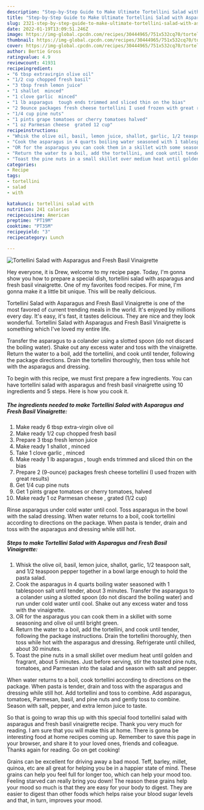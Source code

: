 ```yaml
---
description: "Step-by-Step Guide to Make Ultimate Tortellini Salad with Asparagus and Fresh Basil Vinaigrette"
title: "Step-by-Step Guide to Make Ultimate Tortellini Salad with Asparagus and Fresh Basil Vinaigrette"
slug: 2321-step-by-step-guide-to-make-ultimate-tortellini-salad-with-asparagus-and-fresh-basil-vinaigrette
date: 2022-01-19T13:09:51.246Z
image: https://img-global.cpcdn.com/recipes/30444965/751x532cq70/tortellini-salad-with-asparagus-and-fresh-basil-vinaigrette-recipe-main-photo.jpg
thumbnail: https://img-global.cpcdn.com/recipes/30444965/751x532cq70/tortellini-salad-with-asparagus-and-fresh-basil-vinaigrette-recipe-main-photo.jpg
cover: https://img-global.cpcdn.com/recipes/30444965/751x532cq70/tortellini-salad-with-asparagus-and-fresh-basil-vinaigrette-recipe-main-photo.jpg
author: Bertie Gross
ratingvalue: 4.9
reviewcount: 41931
recipeingredient:
- "6 tbsp extravirgin olive oil"
- "1/2 cup chopped fresh basil"
- "3 tbsp fresh lemon juice"
- "1 shallot  minced"
- "1 clove garlic  minced"
- "1 lb asparagus  tough ends trimmed and sliced thin on the bias"
- "2 9ounce packages fresh cheese tortellini I used frozen with great results"
- "1/4 cup pine nuts"
- "1 pints grape tomatoes or cherry tomatoes halved"
- "1 oz Parmesan cheese  grated 12 cup"
recipeinstructions:
- "Whisk the olive oil, basil, lemon juice, shallot, garlic, 1/2 teaspoon salt, and 1/2 teaspoon pepper together in a bowl large enough to hold the pasta salad."
- "Cook the asparagus in 4 quarts boiling water seasoned with 1 tablespoon salt until tender, about 3 minutes. Transfer the asparagus to a colander using a slotted spoon (do not discard the boiling water) and run under cold water until cool. Shake out any excess water and toss with the vinaigrette."
- "OR for the asparagus you can cook them in a skillet with some seasoning and olive oil until bright green."
- "Return the water to a boil, add the tortellini, and cook until tender, following the package instructions. Drain the tortellini thoroughly, then toss while hot with the asparagus and dressing. Refrigerate until chilled, about 30 minutes."
- "Toast the pine nuts in a small skillet over medium heat until golden and fragrant, about 5 minutes. Just before serving, stir the toasted pine nuts, tomatoes, and Parmesan into the salad and season with salt and pepper."
categories:
- Recipe
tags:
- tortellini
- salad
- with

katakunci: tortellini salad with 
nutrition: 241 calories
recipecuisine: American
preptime: "PT19M"
cooktime: "PT35M"
recipeyield: "3"
recipecategory: Lunch

---
```



![Tortellini Salad with Asparagus and Fresh Basil Vinaigrette](https://img-global.cpcdn.com/recipes/30444965/751x532cq70/tortellini-salad-with-asparagus-and-fresh-basil-vinaigrette-recipe-main-photo.jpg)

Hey everyone, it is Drew, welcome to my recipe page. Today, I'm gonna show you how to prepare a special dish, tortellini salad with asparagus and fresh basil vinaigrette. One of my favorites food recipes. For mine, I'm gonna make it a little bit unique. This will be really delicious.

Tortellini Salad with Asparagus and Fresh Basil Vinaigrette is one of the most favored of current trending meals in the world. It's enjoyed by millions every day. It's easy, it's fast, it tastes delicious. They are nice and they look wonderful. Tortellini Salad with Asparagus and Fresh Basil Vinaigrette is something which I've loved my entire life.

Transfer the asparagus to a colander using a slotted spoon (do not discard the boiling water). Shake out any excess water and toss with the vinaigrette. Return the water to a boil, add the tortellini, and cook until tender, following the package directions. Drain the tortellini thoroughly, then toss while hot with the asparagus and dressing.


To begin with this recipe, we must first prepare a few ingredients. You can have tortellini salad with asparagus and fresh basil vinaigrette using 10 ingredients and 5 steps. Here is how you cook it.

<!--inarticleads1-->

##### The ingredients needed to make Tortellini Salad with Asparagus and Fresh Basil Vinaigrette:

1. Make ready 6 tbsp extra-virgin olive oil
1. Make ready 1/2 cup chopped fresh basil
1. Prepare 3 tbsp fresh lemon juice
1. Make ready 1 shallot , minced
1. Take 1 clove garlic , minced
1. Make ready 1 lb asparagus , tough ends trimmed and sliced thin on the bias
1. Prepare 2 (9-ounce) packages fresh cheese tortellini (I used frozen with great results)
1. Get 1/4 cup pine nuts
1. Get 1 pints grape tomatoes or cherry tomatoes, halved
1. Make ready 1 oz Parmesan cheese , grated (1/2 cup)


Rinse asparagus under cold water until cool. Toss asparagus in the bowl with the salad dressing. When water returns to a boil, cook tortellini according to directions on the package. When pasta is tender, drain and toss with the asparagus and dressing while still hot. 

<!--inarticleads2-->

##### Steps to make Tortellini Salad with Asparagus and Fresh Basil Vinaigrette:

1. Whisk the olive oil, basil, lemon juice, shallot, garlic, 1/2 teaspoon salt, and 1/2 teaspoon pepper together in a bowl large enough to hold the pasta salad.
1. Cook the asparagus in 4 quarts boiling water seasoned with 1 tablespoon salt until tender, about 3 minutes. Transfer the asparagus to a colander using a slotted spoon (do not discard the boiling water) and run under cold water until cool. Shake out any excess water and toss with the vinaigrette.
1. OR for the asparagus you can cook them in a skillet with some seasoning and olive oil until bright green.
1. Return the water to a boil, add the tortellini, and cook until tender, following the package instructions. Drain the tortellini thoroughly, then toss while hot with the asparagus and dressing. Refrigerate until chilled, about 30 minutes.
1. Toast the pine nuts in a small skillet over medium heat until golden and fragrant, about 5 minutes. Just before serving, stir the toasted pine nuts, tomatoes, and Parmesan into the salad and season with salt and pepper.


When water returns to a boil, cook tortellini according to directions on the package. When pasta is tender, drain and toss with the asparagus and dressing while still hot. Add tortellini and toss to combine. Add asparagus, tomatoes, Parmesan, basil, and pine nuts and gently toss to combine. Season with salt, pepper, and extra lemon juice to taste. 

So that is going to wrap this up with this special food tortellini salad with asparagus and fresh basil vinaigrette recipe. Thank you very much for reading. I am sure that you will make this at home. There is gonna be interesting food at home recipes coming up. Remember to save this page in your browser, and share it to your loved ones, friends and colleague. Thanks again for reading. Go on get cooking!

Grains can be excellent for driving away a bad mood. Teff, barley, millet, quinoa, etc are all great for helping you be in a happier state of mind. These grains can help you feel full for longer too, which can help your mood too. Feeling starved can really bring you down! The reason these grains help your mood so much is that they are easy for your body to digest. They are easier to digest than other foods which helps raise your blood sugar levels and that, in turn, improves your mood.
